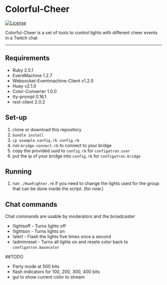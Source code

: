 # Colorful-Cheer

[![License](https://img.shields.io/badge/License-BSD%202--Clause-blue.svg?longCache=true&style=flat-square)](https://opensource.org/licenses/BSD-2-Clause)

Colorful-Cheer is a set of tools to control lights with different cheer events in a Twitch chat

---

## Requirements 
- Ruby 2.5.1
- EventMachine 1.2.7
- Websocket-Eventmachine-Client v1.2.0
- Huey v2.1.0
- Color-Converter 1.0.0
- tty-prompt 0.16.1
- rest-client 2.0.2 

## Set-up
1. clone or download this repository
2. `bundle install`
3. `cp example.config.rb config.rb`
4. run `bridge-connect.rb` to connect to your bridge
5. copy the provided uuid to `config.rb` for `configatron.user`
6. put the ip of your bridge into `config.rb` for `configatron.bridge`

## Running
1. run `./HueFighter.rb` if you need to change the lights used for the group that can be done inside the script. (for now.)

## Chat commands
Chat commands are usable by moderators and the broadcaster
- !lightsoff 	- Turns lights off 
- !lightson 	- Turns lights on
- !alert	- Flash the lights five times once a second
- !adminreset	- Turns all lights on and resets color back to `configatron.basecolor`


##TODO
- Party mode at 500 bits
- flash indicators for 100, 200, 300, 400 bits
- gui to show current color to stream
